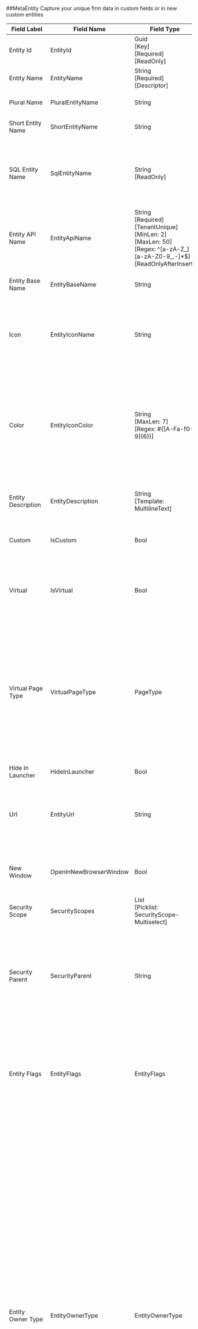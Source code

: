 # 




##MetaEntity
Capture your unique firm data in custom fields or in new custom entities

| Field Label | Field Name | Field Type | Description |  
| ---- | ---- | ---- | ---- |  
| Entity Id | EntityId | Guid<br/>  [Key]<br/>  [Required]<br/>  [ReadOnly] |  |  
| Entity Name | EntityName | String<br/>  [Required]<br/>  [Descriptor] | The name of the entity as it appears on pages and forms.  |  
| Plural Name | PluralEntityName | String | The plural name of the entity. This label is used as the title in list headings. |  
| Short Entity Name | ShortEntityName | String | Used in column headings and other places where the full name would not fit. |  
| SQL Entity Name | SqlEntityName | String<br/>  [ReadOnly] | The actual table name in the underlying SQL Database. This is the same as the pluralised entity name for standard entities. Custom entities are stored in SQL tables with the name root FlexTable and are numbered starting with FlexTable001. |  
| Entity API Name | EntityApiName | String<br/>  [Required]<br/>  [TenantUnique]<br/>  [MinLen: 2]<br/>  [MaxLen: 50]<br/>  [Regex: ^[a-zA-Z_][a-zA-Z0-9_.-]*$]<br/>  [ReadOnlyAfterInsert] | A unique and url-safe API name for this entity. It is used to refer to the entity in processes and in the external API. The name is derived from the entity name by default and can only be edited when creating a new entity.  |  
| Entity Base Name | EntityBaseName | String | Applies to virtual entities such as 'Clients' where the entity is actually a view of an existing entity.  |  
| Icon | EntityIconName | String | Specify the name of a FontAwesome icon to display when the entitity appears on pages and forms. For example, 'fal fa-cogs' will display a large cog and two smaller ones to the right. See the entire list at: https://fontawesome.com/icons?d=gallery&s=light |  
| Color | EntityIconColor | String<br/>  [MaxLen: 7]<br/>  [Regex: #([A-Fa-f0-9]{6})] | Specify the web color used to provide the icon background when the entity icon is displayed. The web color must be specified in web hex format and must begin with a leading # sign and contain 6 additional characters consisting of the letters A-F and the numbers 0-9. For example, the code '#00204F' specifies the color we use for the main menu background. You can select a color from the color picker or enter one directly.  |  
| Entity Description | EntityDescription | String<br/>  [Template: MultilineText] | Specify a short description of the entity that appears when users hover over its icon with their mouse or tap on the info icon in Mobile.  |  
| Custom | IsCustom | Bool | True for custom Entities created by users. These can be customised in contrast with the standard entities which cannot be edited. |  
| Virtual | IsVirtual | Bool | Virtual entities are used as an anchor for pages and menu items that are not associated with any entity. They do not have fields, but generally appear and can be selected in menus and lists much like regular entities.  |  
| Virtual Page Type | VirtualPageType | PageType | <br/>  Allowable Values: <br/>  <br/>  **Entity**: An Entity Page is typically used to display a list of entity records, for example, the list of Contacts. <br/>  **EntityArchive**: An Entity Archive Page is used to display a list of archived entity records. <br/>  **RecordDetails**: A Record Details Page is used to display and edit the contents of a single entity record, for example, a Contact record. <br/>  **Dashboard**: Dashboard pages are typically used as home pages and can contain a wide variety of components.  |  
| Hide In Launcher | HideInLauncher | Bool |  |  
| Url | EntityUrl | String | Enter a Url for virtual entities to navigate to the page or action. For example, workflows you design can be launched from the App Launcher and/or main menu by creating a Virtual Entity, setting the the Workflow's url and then linking it to a new or existing app.  |  
| New Window | OpenInNewBrowserWindow | Bool | Determines whether a new browser window will be opened when navigating to the URL specified for virtual entities. This is particularly useful for external pages/websites.  |  
| Security Scope | SecurityScopes | List<string><br/>  [Picklist: SecurityScope-Multiselect] | Select the access security scope/group that you want to apply to this entity.  |  
| Security Parent | SecurityParent | String | Use to specify the security parent for details entities in a header-details relationship such as order lines which can only be accessed by selecting the header entity record first. The SecurityScopes governing access to such a details entity are then derived from those set for the SecurityParent. For example, SubscriptionItems have 'Subscription' as their SecurityParent.  |  
| Entity Flags | EntityFlags | EntityFlags | <br/>  Allowable Values: <br/>  <br/>  **ISubtenantEntity**<br/>  **ITenantEntity**<br/>  **IAppSharedEntity**<br/>  **ICommonEntity**<br/>  **IAppEntity**<br/>  **IRecordOwnerEntity**<br/>  **ITenantRootEntity**<br/>  **ICustomisableEntity**<br/>  **ICanArchive**<br/>  **ITenantSharedEntity** |  
| Entity Owner Type | EntityOwnerType | EntityOwnerType | The Entity Base Type determines which users will have access to an entity. For example, Org Entities contain records that can only be accessed by employees who work for that organization and by clients who have been granted read rights in a client portal. <br/>  Allowable Values: <br/>  <br/>  **Undefined**<br/>  **SubtenantEntity**: A Subtenant Entity has records that are owned by a specific Subtenant of an organization which can be accessed in their Customer/Subtenant portal, e.g. Expenses, Fixed Assets. <br/>  **TenantEntity**: An Tenant Entity has records that are all owned by a specific organization/tenant, e.g. Employees, Leads, Opportunities, Cases. <br/>  **TenantSharedEntity**: An Tenant Shared Entity has records that are owned by a tenant/organization but can be shared with subtenants, e.g. Documents, Cases. <br/>  **AppSharedEntity**: An App Shared Entity has records that can belong to a single organization or be shared across organizations, e.g. standard picklists. These entities can also be viewed by subtenants. <br/>  **CommonEntity**: A Common Entity has records that can be viewed/selected by tenants/organizations, but are owned/managed by app administrators/helpdesk staff, e.g. Currencies, Currency Rates, Translations.<br/>  **AppEntity**: An App Entity has records that can only be viewed/edited by app administrators/helpdesk staff, e.g. the Staff entity itself. |  
| Feature Keys | FeatureKeys | List<string><br/>  [Picklist: FeatureKey-Multiselect] | Select the feature keys that a user requires to access this entity. A user's feature keys are determined by the subscription linked to the organization in the NetMatix Subscription Manager. If no feature keys are specified (default) here then all users with sufficient access rights will be able to view the entity. In summary, a user must have both the required subscription and the required access security rights to view an entity. |  
| Entity Tags | EntityTags | List<string><br/>  [Picklist: EntityTag-Multiselect] | Used to determine how the entity is treated in certain system operations. For example, whether the entity data is copied during a Sandbox creation operation. |  
| Allow Reports | AllowReports | Bool | Determines whether users can use the entity in user-designed reports.  |  
| Allow API Access | AllowAPIAccess | Bool | When this setting is enabled, the entity can be queried, and modified through the public GraphQL API (by authorised users who have been issued an API Access Token).  |  
| Help Text | HelpText | String | Use this space to provide more detailed guidance to your users. Text can be formatted using Markdown which is an easy-to-read, easy-to-write syntax for formatting plain text.syntax. Markdown can also include hyperlinks to access additional information. The help text position and display style are governed by the Help Text Position dropdown.  |  
| Field Help Text Position | FieldHelpTextPosition | FieldHelpTextPosition | Determines where and how the text entered in the Help Text field will be displayed. See the option descriptions in the dropdown. <br/>  Allowable Values: <br/>  <br/>  **IconLink**: Displays a question mark icon beside the tooltip exclamation icon for fields on forms where help text is available. When a user clicks on the link, the help text appears in a popup window. <br/>  **TextUnder**: Displays help text under the field in a smaller font size on forms and pages. On mobile displays, this option is automatically converted to the HyperlinkUnder option. <br/>  **HyperlinkUnder**: Displays the first line of the help text as a hyperlink under the field on forms and pages. When a user clicks on the link the full help text appears in a popup window. <br/>  **HyperlinkRight**: Displays the first line of the help text as a hyperlink to the right of the field on forms and pages. When a user clicks on the link the full help text appears in a popup window. <br/>  **DoNotDisplay**: Helptext does not display. This can be overriden on individual form layouts.  |  
| Notes | EntityNotes | String<br/>  [Template: MultilineText] | Use to specify information for admin or developer use that will not normally be shown to users.  |  
| External Table Name01 | ExternalTableName01 | String | For internal use. External table names are typically used to store the table name for the same type of data in an external system to facilitate integration. They can also be used to retain original table names for converted data.  |  
| External Table Name02 | ExternalTableName02 | String |  |  
| Delete Behavior | EntityDeleteBehavior | EntityDeleteBehavior | Determines whether an entity record can be deleted when it is referenced by other entities. Normally set to Restrict to prevent deletion of Contacts and other core entity records. Setting to this behavior to Cascade will cause automatic deletion child records along with the parent record. <br/>  Allowable Values: <br/>  <br/>  **Restrict**: The delete operation is not applied to dependent entities. <br/>  **Cascade**: Dependent entities are also deleted.  |  
| Required User Type | RequiredUserType | RequiredUserType | <br/>  Allowable Values: <br/>  <br/>  **Client**<br/>  **Employee**<br/>  **Staff**<br/>  **ClientOrEmployee** |  
| Organization Id | OrganizationId | Guid?<br/>  [ForeignKey Organization] |  |  
| Created Date | CreatedDate | DateTime |  |  
| Created By | CreatedBy | String |  |  
| Modified Date | ModifiedDate | DateTime |  |  
| Modified By | ModifiedBy | String |  |  
| Row Version | RowVersion | Int |  |  

